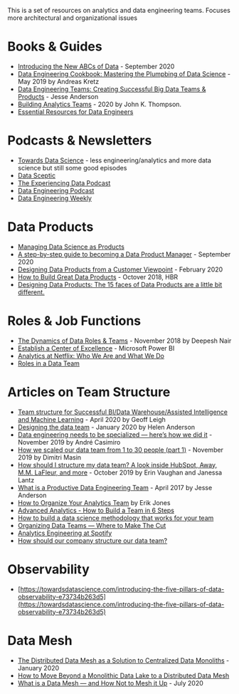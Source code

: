 This is a set of resources on analytics and data engineering teams. Focuses more architectural and organizational issues

# Books & Guides
- [Introducing the New ABCs of Data](https://medium.com/analytics-vidhya/introducing-the-new-abcs-of-data-8f4f3b6418b6) - September 2020
- [Data Engineering Cookbook: Mastering the Plumpbing of Data Science](https://www.darwinpricing.com/training/Data_Engineering_Cookbook.pdf) - May 2019 by Andreas Kretz
- [Data Engineering Teams: Creating Successful Big Data Teams & Products](https://content.bigdatainstitute.io/books/data_engineering_teams/Data_Engineering_Teams.pdf) - Jesse Anderson 
- [Building Analytics Teams](https://www.packtpub.com/product/building-analytics-teams/9781800203167) - 2020 by John K. Thompson.
- [Essential Resources for Data Engineers](https://www.scling.com/reading-list/)

# Podcasts & Newsletters
- [Towards Data Science](https://towardsdatascience.com/podcast/home) - less engineering/analytics and more data science but still some good episodes
- [Data Sceptic](https://dataskeptic.com/)
- [The Experiencing Data Podcast](https://designingforanalytics.com/experiencing-data-podcast/)
- [Data Engineering Podcast](https://www.dataengineeringpodcast.com/)
- [Data Engineering Weekly](https://dataengineeringweekly.substack.com/archive)

# Data Products
- [Managing Data Science as Products](https://towardsdatascience.com/managing-data-science-as-products-671077e625b3)
- [A step-by-step guide to becoming a Data Product Manager](https://towardsdatascience.com/a-step-by-step-guide-to-becoming-a-data-product-manager-c1ad6d111160) - September 2020
- [Designing Data Products from a Customer Viewpoint](https://towardsdatascience.com/designing-data-products-from-a-customer-viewpoint-8e9f622ec27b) - February 2020
- [How to Build Great Data Products](https://hbr.org/2018/10/how-to-build-great-data-products) - Octover 2018, HBR
- [Designing Data Products: The 15 faces of Data Products are a little bit different.](https://towardsdatascience.com/designing-data-products-b6b93edf3d23)

# Roles & Job Functions
- [The Dynamics of Data Roles & Teams](https://towardsdatascience.com/the-dynamics-of-data-roles-teams-6c450b27e59e) - November 2018 by Deepesh Nair
- [Establish a Center of Excellence](https://docs.microsoft.com/en-us/power-bi/guidance/center-of-excellence-establish) - Microsoft Power BI
- [Analytics at Netflix: Who We Are and What We Do](https://netflixtechblog.com/analytics-at-netflix-who-we-are-and-what-we-do-7d9c08fe6965)
- [Roles in a Data Team](https://towardsdatascience.com/roles-in-a-data-team-d97a87fdabaa)

# Articles on Team Structure
- [Team structure for Successful BI/Data Warehouse/Assisted Intelligence and Machine Learning](https://medium.com/analytics-vidhya/team-structure-for-successful-bi-data-warehouse-assisted-intelligence-and-machine-learning-bd245a5e2858) - April 2020 by Geoff Leigh
- [Designing the data team](https://www.helenanderson.co.nz/designing-data-team/) - January 2020 by Helen Anderson
- [Data engineering needs to be specialized — here’s how we did it](https://medium.com/creditas-tech/data-engineering-needs-to-be-specialized-heres-how-we-did-it-16ab6c02eb96) - November 2019 by André Casimiro
- [How we scaled our data team from 1 to 30 people (part 1)](https://monzo.com/blog/2019/11/04/how-we-scaled-our-data-team-from-1-to-30-people-part-1) - November 2019 by Dimitri Masin 
- [How should I structure my data team? A look inside HubSpot, Away, M.M. LaFleur, and more](https://blog.getdbt.com/data-team-structure-examples/) - October 2019 by Erin Vaughan and Janessa Lantz
- [What is a Productive Data Engineering Team](https://www.oreilly.com/content/what-is-a-productive-data-engineering-team/) - April 2017 by Jesse Anderson
- [How to Organize Your Analytics Team](https://fivetran.com/blog/how-to-organize-your-analytics-team) by Erik Jones
- [Advanced Analytics - How to Build a Team in 6 Steps](https://quanthub.com/advanced-analytics/)
- [How to build a data science methodology that works for your team](https://medium.com/atlassiandata/build-a-data-science-methodology-7633935dc644)
- [Organizing Data Teams — Where to Make The Cut](https://towardsdatascience.com/organizing-data-teams-where-to-make-the-cut-49969c5ec093)
- [Analytics Engineering at Spotify](https://medium.com/spotify-insights/analytics-engineering-at-spotify-f165180a6722)
- [How should our company structure our data team?](https://medium.com/snaptravel/how-should-our-company-structure-our-data-team-e71f6846024d)

# Observability
- [https://towardsdatascience.com/introducing-the-five-pillars-of-data-observability-e73734b263d5](https://towardsdatascience.com/introducing-the-five-pillars-of-data-observability-e73734b263d5)


# Data Mesh
- [The Distributed Data Mesh as a Solution to Centralized Data Monoliths](https://www.infoq.com/news/2020/01/distributed-data-mesh/) - January 2020
- [How to Move Beyond a Monolithic Data Lake to a Distributed Data Mesh](https://martinfowler.com/articles/data-monolith-to-mesh.html)
- [What is a Data Mesh — and How Not to Mesh it Up](https://towardsdatascience.com/what-is-a-data-mesh-and-how-not-to-mesh-it-up-210710bb41e0) - July 2020 

